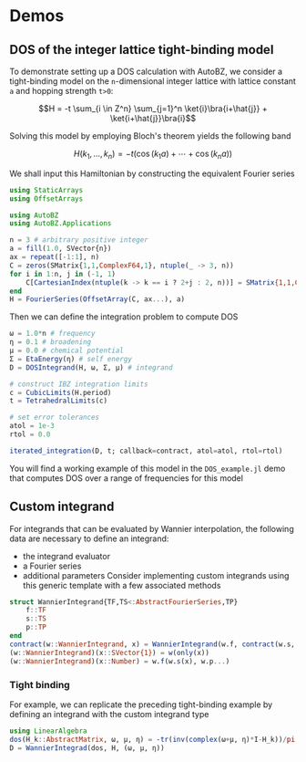 # Demos

## DOS of the integer lattice tight-binding model

To demonstrate setting up a DOS calculation with AutoBZ, we consider a
tight-binding model on the ``n``-dimensional integer lattice with lattice
constant ``a`` and hopping strength ``t>0``:
```math
H = -t \sum_{i \in Z^n} \sum_{j=1}^n \ket{i}\bra{i+\hat{j}} + \ket{i+\hat{j}}\bra{i}
```
Solving this model by employing Bloch's theorem yields the following band
```math
H(k_1, \ldots, k_n) = -t(\cos(k_1 a) + \cdots + \cos(k_n a))
```
We shall input this Hamiltonian by constructing the equivalent Fourier series
```julia
using StaticArrays
using OffsetArrays

using AutoBZ
using AutoBZ.Applications

n = 3 # arbitrary positive integer
a = fill(1.0, SVector{n})
ax = repeat([-1:1], n)
C = zeros(SMatrix{1,1,ComplexF64,1}, ntuple(_ -> 3, n))
for i in 1:n, j in (-1, 1)
    C[CartesianIndex(ntuple(k -> k == i ? 2+j : 2, n))] = SMatrix{1,1,ComplexF64,1}(0.5)
end
H = FourierSeries(OffsetArray(C, ax...), a)
```
Then we can define the integration problem to compute DOS
```julia
ω = 1.0*n # frequency
η = 0.1 # broadening
μ = 0.0 # chemical potential
Σ = EtaEnergy(η) # self energy
D = DOSIntegrand(H, ω, Σ, μ) # integrand

# construct IBZ integration limits
c = CubicLimits(H.period)
t = TetrahedralLimits(c)

# set error tolerances
atol = 1e-3
rtol = 0.0

iterated_integration(D, t; callback=contract, atol=atol, rtol=rtol)
```
You will find a working example of this model in the `DOS_example.jl` demo that
computes DOS over a range of frequencies for this model

## Custom integrand

For integrands that can be evaluated by Wannier interpolation, the following
data are necessary to define an integrand:
- the integrand evaluator
- a Fourier series
- additional parameters
Consider implementing custom integrands using this generic template with a few
associated methods
```julia
struct WannierIntegrand{TF,TS<:AbstractFourierSeries,TP}
    f::TF
    s::TS
    p::TP
end
contract(w::WannierIntegrand, x) = WannierIntegrand(w.f, contract(w.s, x), p)
(w::WannierIntegrand)(x::SVector{1}) = w(only(x))
(w::WannierIntegrand)(x::Number) = w.f(w.s(x), w.p...)
```

### Tight binding

For example, we can replicate the preceding tight-binding example by defining an
integrand with the custom integrand type
```julia
using LinearAlgebra
dos(H_k::AbstractMatrix, ω, μ, η) = -tr(inv(complex(ω+μ, η)*I-H_k))/pi
D = WannierIntegrad(dos, H, (ω, μ, η))
```
